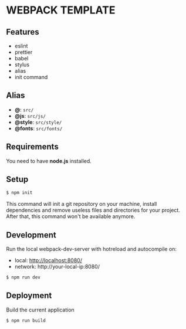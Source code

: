 # WEBPACK TEMPLATE

## Features
- eslint
- prettier
- babel
- stylus
- alias
- init command

## Alias
- **@**: ```src/```
- **@js**: ```src/js/```
- **@style**: ```src/style/```
- **@fonts**: ```src/fonts/```

## Requirements
You need to have **node.js** installed. 

## Setup
```sh
$ npm init
```
This command will init a git repository on your machine, install dependencies and remove useless files and directories for your project.
After that, this command won't be available anymore.

## Development
Run the local webpack-dev-server with hotreload and autocompile on:
- local: [http://localhost:8080/](http://localhost:8080/)
- network: http://your-local-ip:8080/
```sh
$ npm run dev
```

## Deployment
Build the current application
```sh
$ npm run build
```
